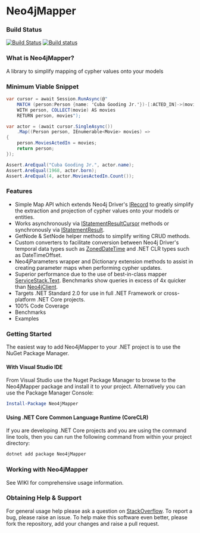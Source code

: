 # Neo4jMapper
### Build Status
[![Build Status](https://travis-ci.org/barnardos-au/Neo4jMapper.svg?branch=master)](https://travis-ci.org/barnardos-au/Neo4jMapper)
[![Build status](https://ci.appveyor.com/api/projects/status/lm9w5ro0735kyi45/branch/master?svg=true)](https://ci.appveyor.com/project/neildobson-au/neo4jmapper/branch/master)
### What is Neo4jMapper?
A library to simplify mapping of cypher values onto your models
### Minimum Viable Snippet
```csharp
var cursor = await Session.RunAsync(@"
    MATCH (person:Person {name: 'Cuba Gooding Jr.'})-[:ACTED_IN]->(movie:Movie)
    WITH person, COLLECT(movie) AS movies
    RETURN person, movies");

var actor = (await cursor.SingleAsync())
    .Map((Person person, IEnumerable<Movie> movies) =>
{
    person.MoviesActedIn = movies;
    return person;
});

Assert.AreEqual("Cuba Gooding Jr.", actor.name);
Assert.AreEqual(1968, actor.born);
Assert.AreEqual(4, actor.MoviesActedIn.Count());
```
### Features

 - Simple Map API which extends Neo4j Driver's [IRecord](https://github.com/neo4j/neo4j-dotnet-driver/blob/1.7/Neo4j.Driver/Neo4j.Driver/V1/IRecord.cs) to greatly simplify the extraction and projection of cypher values onto your models or entities.
 - Works asynchronously via [IStatementResultCursor](https://github.com/neo4j/neo4j-dotnet-driver/blob/1.7/Neo4j.Driver/Neo4j.Driver/V1/IStatementResultCursor.cs) methods or synchronously via [IStatementResult](https://github.com/neo4j/neo4j-dotnet-driver/blob/1.7/Neo4j.Driver/Neo4j.Driver/V1/IStatementResult.cs).
 - GetNode & SetNode helper methods to simplify writing CRUD methods.
 - Custom converters to facilitate conversion between Neo4j Driver's temporal data types such as [ZonedDateTime](https://github.com/neo4j/neo4j-dotnet-driver/blob/1.7/Neo4j.Driver/Neo4j.Driver/V1/Types/ZonedDateTime.cs) and .NET CLR types such as DateTimeOffset.
 - Neo4jParameters wrapper and Dictionary extension methods to assist in creating parameter maps when performing cypher updates.
 - Superior performance due to the use of best-in-class mapper [ServiceStack.Text](https://github.com/ServiceStack/ServiceStack.Text). Benchmarks show queries in excess of 4x quicker than [Neo4jClient](https://github.com/Readify/Neo4jClient).
 - Targets .NET Standard 2.0 for use in full .NET Framework or cross-platform .NET Core projects.
 - 100% Code Coverage
 - Benchmarks
 - Examples
### Getting Started
The easiest way to add Neo4jMapper to your .NET project is to use the NuGet Package Manager.
#### With Visual Studio IDE
From Visual Studio use the Nuget Package Manager to browse to the Neo4jMapper package and install it to your project. Alternatively you can use the Package Manager Console: 
````powershell
Install-Package Neo4jMapper
````
#### Using .NET Core Common Language Runtime (CoreCLR)
If you are developing .NET Core projects and you are using the command line tools, then you can run the following command from within your project directory:
````powershell
dotnet add package Neo4jMapper
````
### Working with Neo4jMapper
See WIKI for comprehensive usage information.
### Obtaining Help & Support
For general usage help please ask a question on [StackOverflow](https://stackoverflow.com/questions/tagged/neo4jmapper). To report a bug, please raise an issue. To help make this software even better, please fork the repository, add your changes and raise a pull request.
